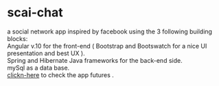 # scai-chat
a social network app inspired by facebook using the 3 following building blocks: <br />
Angular v.10 for the front-end ( Bootstrap and Bootswatch for a nice UI presentation and best UX ). <br />
Spring and Hibernate Java frameworks for the back-end side. <br />
mySql as a data base.<br />
[clickn-here]("https://inspiring-einstein-32bbb9.netlify.app") to check the app futures . <br />
